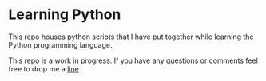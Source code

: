# Learning Python

This repo houses python scripts that I have put together while learning the Python programming language.

This repo is a work in progress. If you have any questions or comments feel free to drop me a [line](mailto:pjulian.ufl.edu).
